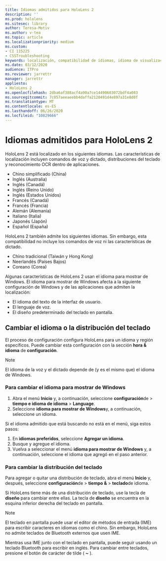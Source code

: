 ```yaml
---
title: Idiomas admitidos para HoloLens 2
description: ''
ms.prod: hololens
ms.sitesec: library
author: Teresa-Motiv
ms.author: v-tea
ms.topic: article
ms.localizationpriority: medium
ms.custom:
- CI 115225
- CSSTroubleshooting
keywords: localización, compatibilidad de idiomas, idioma de visualización, idioma del teclado, IME, distribución del teclado
ms.date: 03/12/2020
audience: ITPro
ms.reviewer: jarrettr
manager: jarrettr
appliesto:
- HoloLens 2
ms.openlocfilehash: 2dba6af388acf4a90a7ce14490603072bdf4a083
ms.sourcegitcommit: 7c057aeeaeebb4daffa2120491d4e897a31e8d0f
ms.translationtype: MT
ms.contentlocale: es-ES
ms.lasthandoff: 06/26/2020
ms.locfileid: "10829666"
---
```

# Idiomas admitidos para HoloLens 2

HoloLens 2 está localizado en los siguientes idiomas. Las características de localización incluyen comandos de voz y dictado, distribuciones del teclado y reconocimiento OCR dentro de aplicaciones.

- Chino simplificado (China)
- Inglés (Australia)
- Inglés (Canadá)
- Inglés (Reino Unido)
- Inglés (Estados Unidos)
- Francés (Canadá)
- Francés (Francia)
- Alemán (Alemania)
- Italiano (Italia)
- Japonés (Japón)
- Español (España)

HoloLens 2 también admite los siguientes idiomas. Sin embargo, esta compatibilidad no incluye los comandos de voz ni las características de dictado.

- Chino tradicional (Taiwán y Hong Kong)
- Neerlandés (Países Bajos)
- Coreano (Corea)

Algunas características de HoloLens 2 usan el idioma para mostrar de Windows. El idioma para mostrar de Windows afecta a la siguiente configuración de Windows y de las aplicaciones que admiten la localización:

- El idioma del texto de la interfaz de usuario.
- El lenguaje de voz.
- El diseño predeterminado del teclado en pantalla.

## Cambiar el idioma o la distribución del teclado

El proceso de configuración configura HoloLens para un idioma y región específicos. Puede cambiar esta configuración con la sección **hora & idioma** de **configuración**.

> [!NOTE]  
> El idioma de la voz y el dictado depende de (y es el mismo que) el idioma de Windows.

### Para cambiar el idioma para mostrar de Windows

1. Abra el menú **Inicio** y, a continuación, seleccione **configuración**de  >  **tiempo e idioma de idioma**  >  **Language**.
2. Seleccione **idioma para mostrar de Windows**y, a continuación, seleccione un idioma.  

Si el idioma admitido que está buscando no está en el menú, siga estos pasos:  

1. En **idiomas preferidos**, seleccione **Agregar un idioma**.
2. Busque y agregue el idioma.
3. Vuelva a seleccionar el menú **idioma para mostrar de Windows** y, a continuación, seleccione el idioma que agregó en el paso anterior.

### Para cambiar la distribución del teclado

Para agregar o quitar una distribución de teclado, abra el menú **Inicio** y, después, seleccione **configuración**de  >  **tiempo &**  >  **teclado**de idioma.

Si HoloLens tiene más de una distribución de teclado, use la tecla de **diseño** para cambiar entre ellas. La tecla de **diseño** se encuentra en la esquina inferior derecha del teclado en pantalla.

> [!NOTE]  
> El teclado en pantalla puede usar el editor de métodos de entrada (IME) para escribir caracteres en idiomas como el chino. Sin embargo, HoloLens no admite teclados de Bluetooth externos que usen IME.
>  
> Mientras usa IME junto con el teclado en pantalla, puede seguir usando un teclado Bluetooth para escribir en inglés. Para cambiar entre teclados, presione el botón de carácter de tilde ( **~** ).
